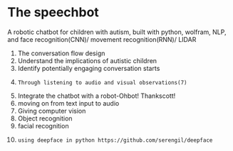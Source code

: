 # The speechbot
A robotic chatbot for children with autism, built with python, wolfram, NLP, and face recognition(CNN)/ movement recognition(RNN)/ LIDAR
1. The conversation flow design
2.   Understand the implications of autistic children
3.   Identify potentially engaging conversation starts
4.     Through listening to audio and visual observations(7)
5. Integrate the chatbot with a robot-Ohbot! Thankscott!
6.   moving on from text input to audio
7. Giving computer vision
8.   Object recognition
9.   facial recognition
10.     using deepface in python https://github.com/serengil/deepface
